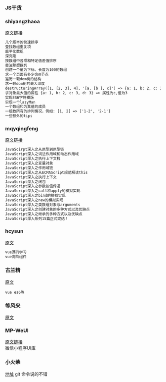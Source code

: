 ### JS干货

### shiyangzhaoa
[原文链接](https://github.com/shiyangzhaoa/easy-tips)  
```html
几个版本的快速排序
查找数组重复项
扁平化数组
深克隆
按数组中各项和特定值差值排序
斐波那契数列
创建一个值为下标、长度为100的数组
求一个页面有多少dom节点
遍历一颗dom树的结构
求一颗dom树的最大深度
destructuringArray([1, [2, 3], 4], '[a, [b ], c]') => {a: 1, b: 2, c: 3}, 无意中看到的，听说是阿里的面试题？
求对象最大值的属性 {a: 1, b: 2, c: 3, d: 3} => 属性为c,值为3
实现ES6字符模版
实现一个lazyMan
一个数组和为某值的成员
一组数所有的排列情况，例如: [1, 2] => ['1-2', '2-1']
一些额外的tips
```
### mqyqingfeng
[原文链接](https://github.com/mqyqingfeng/Blog)  
```html
JavaScirpt深入之从原型到原型链
JavaScript深入之词法作用域和动态作用域
JavaScript深入之执行上下文栈
JavaScript深入之变量对象
JavaScript深入之作用域链
JavaScript深入之从ECMAScript规范解读this
JavaScript深入之执行上下文
JavaScript深入之闭包
JavaScript深入之参数按值传递
JavaScript深入之call和apply的模拟实现
JavaScript深入之bind的模拟实现
JavaScript深入之new的模拟实现
JavaScript深入之类数组对象与arguments
JavaScript深入之创建对象的多种方式以及优缺点
JavaScript深入之继承的多种方式以及优缺点
JavaScript深入系列15篇正式完结！
```
### hcysun
[原文](http://hcysun.me/)
```html
vue源码学习
vue高阶组件
```
### 古兰精
[原文](http://www.cnblogs.com/goloving/)
```
vue es6等
```
### 等风来
[原文](http://www.cnblogs.com/mengff/tag/JavaScript/)

### MP-WeUI
[原文链接](https://youngluo.github.io/mp-weui/)  
微信小程序UI库

### 小火柴
[地址](https://www.xiaohuochai.site/)
git 命令说的不错